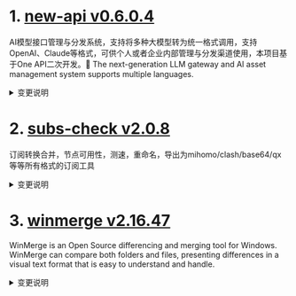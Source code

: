 
# 1. [new-api v0.6.0.4](https://github.com/Calcium-Ion/new-api/releases/tag/v0.6.0.4)  
AI模型接口管理与分发系统，支持将多种大模型转为统一格式调用，支持OpenAI、Claude等格式，可供个人或者企业内部管理与分发渠道使用，本项目基于One API二次开发。🍥 The next-generation LLM gateway and AI asset management system supports multiple languages.
<details>
<summary>变更说明</summary>

## What's Changed
* fix: claude function calling type by @seefs001 in https://github.com/Calcium-Ion/new-api/pull/886
* ✨ feat: Update option handling in SystemSetting by @xifan2333 in https://github.com/Calcium-Ion/new-api/pull/916
* feat: Add Parameters Override by @JoeyLearnsToCode in https://github.com/Calcium-Ion/new-api/pull/914
* fix: fixed bug where target.id was null when clicking 'x' icon by @OrdinarySF in https://github.com/Calcium-Ion/new-api/pull/912
* docs: fix a typo by @Feiyuyu0503 in https://github.com/Calcium-Ion/new-api/pull/895
* 替换登录界面的 Linux.do OAuth 图标 by @wizcas in https://github.com/Calcium-Ion/new-api/pull/893

## New Contributors
* @xifan2333 made their first contribution in https://github.com/Calcium-Ion/new-api/pull/916
...  

</details>

# 2. [subs-check v2.0.8](https://github.com/beck-8/subs-check/releases/tag/v2.0.8)  
订阅转换合并，节点可用性，测速，重命名，导出为mihomo/clash/base64/qx等等所有格式的订阅工具
<details>
<summary>变更说明</summary>

## Changelog
* a9c7d8446fdcbb8b6ca7dcd75b13f4e4b7f4ee0a fix: 修复openai检查
* 7d476f10da27664f3770d6f68df9d61d03fd96d8 op: 流媒体检查不依赖重命名

  

</details>

# 3. [winmerge v2.16.47](https://github.com/WinMerge/winmerge/releases/tag/v2.16.47)  
WinMerge is an Open Source differencing and merging tool for Windows. WinMerge can compare both folders and files, presenting differences in a visual text format that is easy to understand and handle.
<details>
<summary>变更说明</summary>

![GitHub Releases (by Release)](https://img.shields.io/github/downloads/WinMerge/winmerge/v2.16.47/total)

# WinMerge 2.16.47 Beta Release Notes

- [About This Release](#about-this-release)
- [What Is New in 2.16.47 beta?](#what-is-new-in-21647-beta)
- [Known issues](#known-issues)

March 2025

...  

</details>

